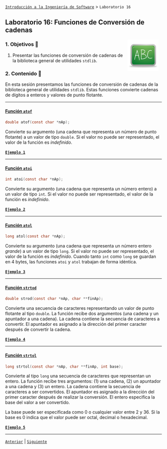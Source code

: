 [`Introducción a la Ingeniería de Software`](../README.md) > `Laboratorio 16`

## Laboratorio 16: Funciones de Conversión de cadenas

<img src="../imagenes/pizarron.png" align="right" height="100" width="100" hspace="10">

### 1. Objetivos :dart:

1. Presentar las funciones de conversión de cadenas de la biblioteca general de utilidades `stdlib`.

### 2. Contenido :blue_book:

En esta sesión presentamos las funciones de conversión de cadenas de la biblioteca general de utilidades `stdlib`. Estas
funciones convierte cadenas de dígitos a enteros y valores de punto flotante.

---

#### <ins>Función `atof`</ins>
  
```c
double atof(const char *nAp);
```

Convierte su argumento (una cadena que representa un número de punto flotante) a un valor de tipo `double`. Si el valor
no puede ser representado, el valor de la función es *indefinido*.

**[`Ejemplo 1`](ejemplo01/README.md)**

---

#### <ins>Función `atoi`</ins>

```c
int atoi(const char *nAp);
```

Convierte su argumento (una cadena que representa un número entero) a un valor de tipo `int`. Si el valor no puede ser
representado, el valor de la función es *indefinido*.

**[`Ejemplo 2`](ejemplo02/README.md)**

---

#### <ins>Función `atol`</ins> 

```c
long atol(const char *nAp);
```

Convierte su argumento (una cadena que representa un número entero *grande*) a un valor de tipo `long`. Si el valor no
puede ser representado, el valor de la función es *indefinido*. Cuando tanto `int` como `long` se guardan en 4 bytes,
las funciones `atoi` y `atol` trabajan de forma idéntica.

**[`Ejemplo 3`](ejemplo03/README.md)**

---

#### <ins>Función `strtod`</ins>

```c
double strod(const char *nAp, char **finAp);
```

Convierte una secuencia de caracteres representando un valor de punto flotante al tipo `double`. La función recibe dos
argumentos (una cadena y un apuntador a una cadena). La cadena contiene la secuencia de caracteres a convertir. El 
apuntador es asignado a la dirección del primer caracter después de convertir la cadena. 

**[`Ejemplo 4`](ejemplo04/README.md)**

---

#### <ins>Función `strtol`</ins>

```c
long strtol(const char *nAp, char **finAp, int base);
```

Convierte al tipo `long` una secuencia de caracteres que representan un entero. La función recibe tres argumentos: (1)
una cadena, (2) un apuntador a una cadena y (3) un entero. La cadena contiene la secuencia de caracteres a ser 
convertidos. El apuntador es asignado a la dirección del primer caracter después de realizar la conversión. El entero
especifica la base del valor a ser convertido.

La base puede ser especificada como 0 o cualquier valor entre 2 y 36. Si la base es 0 indica que el valor puede ser
octal, decimal o hexadecimal. 

**[`Ejemplo 5`](ejemplo05/README.md)**

---

[`Anterior`](../laboratorio15/README.md) | [`Siguiente`](../laboratorio17/README.md)
